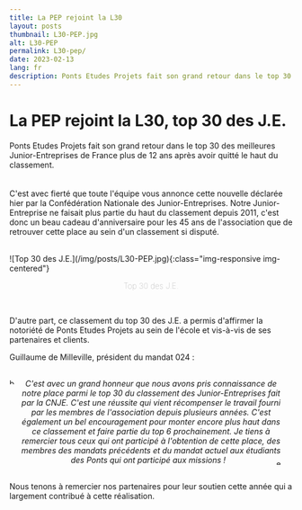 ```yaml
---
title: La PEP rejoint la L30 
layout: posts
thumbnail: L30-PEP.jpg
alt: L30-PEP
permalink: L30-pep/
date: 2023-02-13
lang: fr
description: Ponts Etudes Projets fait son grand retour dans le top 30 des meilleures Junior-Entreprises de France plus de 12 ans après avoir quitté le haut du classement. 
---
```



# La PEP rejoint la L30, top 30 des J.E.  

Ponts Etudes Projets fait son grand retour dans le top 30 des meilleures Junior-Entreprises de France plus de 12 ans après avoir quitté le haut du classement.  
<br><br>
C'est avec fierté que toute l'équipe vous annonce cette nouvelle déclarée hier par la Confédération Nationale des Junior-Entreprises. Notre Junior-Entreprise ne faisait plus partie du haut du classement depuis 2011, c'est donc un beau cadeau d'anniversaire pour les 45 ans de l'association que de retrouver cette place au sein d'un classement si disputé. 



<br>
![Top 30 des J.E.](/img/posts/L30-PEP.jpg){:class="img-responsive img-centered"}
<div><p style="text-align: center; font-weight: 100; color: rgba(150, 150, 150, 1)">Top 30 des J.E.</p></div>
<br>

D'autre part, ce classement du top 30 des J.E. a permis d'affirmer la notoriété de Ponts Etudes Projets au sein de l'école et vis-à-vis de ses partenaires et clients. 

Guillaume de Milleville, président du mandat 024 :
<br>

<div style="margin-top: 30px; margin-bottom: 30px;">
    <img src="/img/posts/tools/quote-mode.png" alt="begin quote" style="float: left;" width="10" height="10">
    <div style="text-align: center; margin-right: 20px;margin-left: 20px;">
        <p>
            <i>
                C'est avec un grand honneur que nous avons pris connaissance de notre place parmi le top 30 du classement des Junior-Entreprises fait par la CNJE.
C'est une réussite qui vient récompenser le travail fourni par les membres de l'association depuis plusieurs années. C'est également un bel encouragement pour monter encore plus haut dans ce classement et faire partie du top 6 prochainement. 
Je tiens à remercier tous ceux qui ont participé à l'obtention de cette place, des membres des mandats précédents et du mandat actuel aux étudiants des Ponts qui ont participé aux missions !
            </i>
            <img src="/img/posts/tools/reverse-quote-mode.png" alt="end quote" style="float: right; margin-top: 7px;" width="10" height="10">
        </p>
    </div>
</div>

Nous tenons à remercier nos partenaires pour leur soutien cette année qui a largement contribué à cette réalisation.
